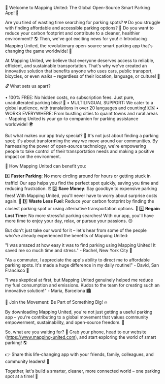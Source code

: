 🎉 Welcome to Mapping United: The Global Open-Source Smart Parking App! 🚀

Are you tired of wasting time searching for parking spots? 💔 Do you struggle with finding affordable and accessible parking options? 🤝 Do you want to reduce your carbon footprint and contribute to a cleaner, healthier environment? 🌎 Then, we've got exciting news for you! 🔥 Introducing Mapping United, the revolutionary open-source smart parking app that's changing the game worldwide! 🌟

At Mapping United, we believe that everyone deserves access to reliable, efficient, and sustainable transportation. That's why we've created an innovative solution that benefits anyone who uses cars, public transport, bicycles, or even walks – regardless of their location, language, or culture! 🌈

🔓 What sets us apart?

• 100% FREE: No hidden costs, no subscription fees. Just pure, unadulterated parking bliss! 💸
• MULTILINGUAL SUPPORT: We cater to a global audience, with translations in over 20 languages and counting! 🇺🇳
• WORKS EVERYWHERE: From bustling cities to quaint towns and rural areas – Mapping United is your go-to companion for parking assistance worldwide! 🌍

But what makes our app truly special? 🤔 It's not just about finding a parking spot; it's about transforming the way we move around our communities. By harnessing the power of open-source technology, we're empowering people to take control of their transportation needs and making a positive impact on the environment.

💪 How Mapping United can benefit you:

1️⃣ **Faster Parking**: No more circling around for hours or getting stuck in traffic! Our app helps you find the perfect spot quickly, saving you time and reducing frustration. ⏰
2️⃣ **Save Money**: Say goodbye to expensive parking fees! With Mapping United, you'll never have to worry about surprise costs again. 💸
3️⃣ **Waste Less Fuel**: Reduce your carbon footprint by finding the closest parking spot or using alternative transportation options. 🌟
4️⃣ **Regain Lost Time**: No more stressful parking searches! With our app, you'll have more time to enjoy your day, relax, or pursue your passions. 😊

But don't just take our word for it – let's hear from some of the people who've already experienced the benefits of Mapping United:

"I was amazed at how easy it was to find parking using Mapping United! It saved me so much time and stress." - Rachel, New York City 🗽️

"As a commuter, I appreciate the app's ability to direct me to affordable parking spots. It's made a huge difference in my daily routine!" - David, San Francisco 🚂

"I was skeptical at first, but Mapping United genuinely helped me reduce my fuel consumption and emissions. Kudos to the team for creating such an innovative solution!" - Maria, Barcelona 🏙️

🌟 Join the Movement: Be Part of Something Big! 🔥

By downloading Mapping United, you're not just getting a useful parking app – you're contributing to a global movement that values community empowerment, sustainability, and open-source freedom. 💪

So, what are you waiting for? 🤔 Grab your phone, head to our website (https://www.mapping-united.com), and start exploring the world of smart parking! 🌎

👉 Share this life-changing app with your friends, family, colleagues, and community leaders! 👫

Together, let's build a smarter, cleaner, more connected world – one parking spot at a time! 🌟